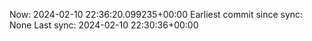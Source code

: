 Now: 2024-02-10 22:36:20.099235+00:00 Earliest commit since sync: None Last sync: 2024-02-10 22:30:36+00:00
